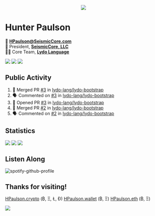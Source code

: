 <p align="center">
  <img src="https://user-images.githubusercontent.com/47159695/124520965-03aa1380-ddbc-11eb-9730-65d3c3241c55.png" />
</p>

# Hunter Paulson  
📧 **[HPaulson@SeismicCore.com](mailto:hpaulson@SeismicCore.com)**  
💼 President, **[SeismicCore, LLC](https://github.com/SeismicCore)**  
👨‍💻 Core Team, **[Lydo Language](https://github.com/lydo-lang)**  

<p align="left">
  <img src="https://img.shields.io/badge/Machine-Macbook Pro M1-informational?style=flat&logo=apple&style=for-the-badge" />
  <img src="https://img.shields.io/badge/Editor-VSCode-informational?style=flat&logo=visual-studio-code&style=for-the-badge&logoColor=blue" />
  <img src="https://komarev.com/ghpvc/?username=hpaulson&label=Visitors&style=flat" />
</p>

</td></tr></table> 

## Public Activity
<!--START_SECTION:activity-->
1. 🎉 Merged PR [#3](https://github.com/lydo-lang/lydo-bootstrap/pull/3) in [lydo-lang/lydo-bootstrap](https://github.com/lydo-lang/lydo-bootstrap)
2. 🗣 Commented on [#3](https://github.com/lydo-lang/lydo-bootstrap/issues/3) in [lydo-lang/lydo-bootstrap](https://github.com/lydo-lang/lydo-bootstrap)
3. 💪 Opened PR [#3](https://github.com/lydo-lang/lydo-bootstrap/pull/3) in [lydo-lang/lydo-bootstrap](https://github.com/lydo-lang/lydo-bootstrap)
4. 🎉 Merged PR [#2](https://github.com/lydo-lang/lydo-bootstrap/pull/2) in [lydo-lang/lydo-bootstrap](https://github.com/lydo-lang/lydo-bootstrap)
5. 🗣 Commented on [#2](https://github.com/lydo-lang/lydo-bootstrap/issues/2) in [lydo-lang/lydo-bootstrap](https://github.com/lydo-lang/lydo-bootstrap)
<!--END_SECTION:activity-->

## Statistics
![](https://github-readme-stats.vercel.app/api?username=HPaulson&show_icons=true&count_private=true&hide_border=true?count_private=true&show_border=false&include_all_commits=true&theme=tokyonight)
![](https://github-readme-stats.vercel.app/api/wakatime/?username=HPaulson&layout=compact&hide_border=true&theme=tokyonight)
![](https://github-readme-streak-stats.herokuapp.com/?user=hpaulson&theme=tokyonight&hide_border=true)


## Listen Along
![spotify-github-profile](https://spotify-github-profile.vercel.app/api/view?uid=ys0l6wuhmcwstj71cegoht8qy&cover_image=false&theme=default)

## Thanks for visiting!

[HPaulson.crypto](http://hpaulson.crypto) (₿, Ξ, Ł, Ð)
[HPaulson.wallet](http://hpaulson.crypto) (₿, Ξ)
[HPaulson.eth](https://opensea.io/HPaulson_) (₿, Ξ)

![](https://hit.yhype.me/github/profile?user_id=47159695)
